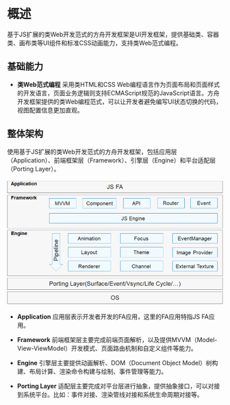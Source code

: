 # 概述

基于JS扩展的类Web开发范式的方舟开发框架是UI开发框架，提供基础类、容器类、画布类等UI组件和标准CSS动画能力，支持类Web范式编程。


## 基础能力

- **类Web范式编程**
  采用类HTML和CSS Web编程语言作为页面布局和页面样式的开发语言，页面业务逻辑则支持ECMAScript规范的JavaScript语言。方舟开发框架提供的类Web编程范式，可以让开发者避免编写UI状态切换的代码，视图配置信息更加直观。


## 整体架构

使用基于JS扩展的类Web开发范式的方舟开发框架，包括应用层（Application）、前端框架层（Framework）、引擎层（Engine）和平台适配层（Porting Layer）。



![zh-cn_image_0000001117452952](figures/zh-cn_image_0000001117452952.png)

- **Application**
  应用层表示开发者开发的FA应用，这里的FA应用特指JS FA应用。

- **Framework**
  前端框架层主要完成前端页面解析，以及提供MVVM（Model-View-ViewModel）开发模式、页面路由机制和自定义组件等能力。

- **Engine**
  引擎层主要提供动画解析、DOM（Document Object Model）树构建、布局计算、渲染命令构建与绘制、事件管理等能力。

- **Porting Layer**
  适配层主要完成对平台层进行抽象，提供抽象接口，可以对接到系统平台。比如：事件对接、渲染管线对接和系统生命周期对接等。
